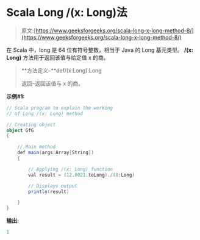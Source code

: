 # Scala Long /(x: Long)法

> 原文:[https://www.geeksforgeeks.org/scala-long-x-long-method-8/](https://www.geeksforgeeks.org/scala-long-x-long-method-8/)

在 Scala 中，long 是 64 位有符号整数，相当于 Java 的 Long 基元类型。 **/(x: Long)** 方法用于返回该值与给定值 x 的商。

> **方法定义–**def/(x:Long):Long
> 
> 返回–返回该值与 x 的商。

**示例#1:**

```scala
// Scala program to explain the working 
// of Long /(x: Long) method

// Creating object
object GfG
{ 

    // Main method
    def main(args:Array[String])
    {

        // Applying /(x: Long) function
        val result = (12.0021.toLong)./(8:Long)

        // Displays output
        println(result)

    }
} 
```

**输出:**

```scala
1

```